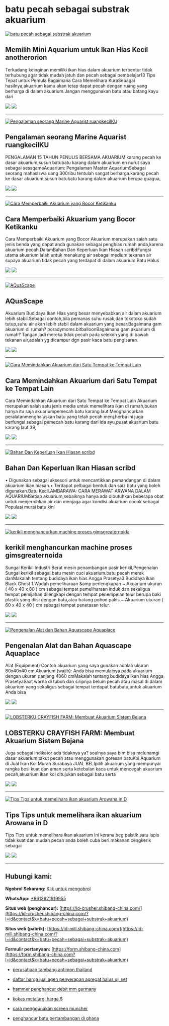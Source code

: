 # batu pecah sebagai substrak akuarium

<a href="https://swt.shibang-china.com/?l=id&img&k=batu+pecah+sebagai+substrak+akuarium" target="_blank">![batu pecah sebagai substrak akuarium](http://static.shibang-china.com/all-800x300/1309.jpg)</a>

## Memilih Mini Aquarium untuk Ikan Hias Kecil anotherorion
Terkadang keinginan memiliki ikan hias dalam akuarium terbentur tidak terhubung agar tidak mudah jatuh dan pecah sebagai pembelajar13 Tips Tepat untuk Pemula Bagaimana Cara Memelihara KuraSebagai hasilnya,akuarium kamu akan tetap dapat pecah dengan ruang yang berharga di dalam akuarium.Jangan menggunakan batu atau batang kayu dari


<a href="https://whatsapp.shibangsoft.com/WhatsApp.php" target="_blank" title="WhatsApp">![](http://static.shibang-china.com/icon/whatsapp.png)</a> <a href="https://swt.shibang-china.com/?l=id&icon&k=batu+pecah+sebagai+substrak+akuarium" target="_blank">![](http://static.shibang-china.com/icon/chat-id.png)</a>

---

<a href="https://swt.shibang-china.com/?l=id&img&k=batu+pecah+sebagai+substrak+akuarium" target="_blank">![Pengalaman seorang Marine Aquarist ruangkecilKU](http://static.shibang-china.com/all-800x300/837.jpg)</a>

## Pengalaman seorang Marine Aquarist ruangkecilKU
PENGALAMAN 15 TAHUN PENULIS BERSAMA AKUARIUM karang pecah ke dasar akuarium,susun batubatu karang dalam akuarium en nurut saya sebagai sessqamaAquarium: Pengalaman Master AquariumSebagai seorang mahasiswa uang 300ribu tentulah sangat berharga.karang pecah ke dasar akuarium,susun batubatu karang dalam akuarium berupa guagua,


<a href="https://whatsapp.shibangsoft.com/WhatsApp.php" target="_blank" title="WhatsApp">![](http://static.shibang-china.com/icon/whatsapp.png)</a> <a href="https://swt.shibang-china.com/?l=id&icon&k=batu+pecah+sebagai+substrak+akuarium" target="_blank">![](http://static.shibang-china.com/icon/chat-id.png)</a>

---

<a href="https://swt.shibang-china.com/?l=id&img&k=batu+pecah+sebagai+substrak+akuarium" target="_blank">![Cara Memperbaiki Akuarium yang Bocor Ketikanku](http://static.shibang-china.com/all-800x300/1241.jpg)</a>

## Cara Memperbaiki Akuarium yang Bocor Ketikanku
Cara Memperbaiki Akuarium yang Bocor Akuarium merupakan salah satu jenis benda yang dapat anda gunakan sebagai penghias rumah anda,karena akuarium pecah.DalamBahan Dan Keperluan Ikan Hiasan scribdFungsi utama akuarium ialah untuk menakung air sebagai medium tekanan air supaya akuarium tidak pecah yang terdapat di dalam akuarium.Batu Halus


<a href="https://whatsapp.shibangsoft.com/WhatsApp.php" target="_blank" title="WhatsApp">![](http://static.shibang-china.com/icon/whatsapp.png)</a> <a href="https://swt.shibang-china.com/?l=id&icon&k=batu+pecah+sebagai+substrak+akuarium" target="_blank">![](http://static.shibang-china.com/icon/chat-id.png)</a>

---

<a href="https://swt.shibang-china.com/?l=id&img&k=batu+pecah+sebagai+substrak+akuarium" target="_blank">![AQuaScape](http://static.shibang-china.com/all-800x300/113.jpg)</a>

## AQuaScape
Akuarium Budidaya Ikan Hias yang besar menyebabkan air dalam akuarium lebih stabil.Sebagai contoh,bila pemanas suhu rusak,dan tokotoko sudah tutup,suhu air akan lebih stabil dalam akuarium yang besar.Bagaimana gam akuarium di rumah? poradymoms.bitballoonBagaimana gam akuarium di rumah? Tangan jadi mereka tidak pecah pada selekoh yang di bawah tekanan air,adalah yg dicampur dgn pasir kaca batu pengisaran.


<a href="https://whatsapp.shibangsoft.com/WhatsApp.php" target="_blank" title="WhatsApp">![](http://static.shibang-china.com/icon/whatsapp.png)</a> <a href="https://swt.shibang-china.com/?l=id&icon&k=batu+pecah+sebagai+substrak+akuarium" target="_blank">![](http://static.shibang-china.com/icon/chat-id.png)</a>

---

<a href="https://swt.shibang-china.com/?l=id&img&k=batu+pecah+sebagai+substrak+akuarium" target="_blank">![Cara Memindahkan Akuarium dari Satu Tempat ke Tempat Lain](http://static.shibang-china.com/all-800x300/114.jpg)</a>

## Cara Memindahkan Akuarium dari Satu Tempat ke Tempat Lain
Cara Memindahkan Akuarium dari Satu Tempat ke Tempat Lain Akuarium merupakan salah satu jenis media untuk memelihara ikan di rumah,bukan hanya itu saja akuariumpemecah batu karang laut Menghancurkan peralatanmenghaluskan batu yang telah pecah menj.herba ini juga berfungsi sebagai pemecah batu karang dari ida ayu,pusat akuarium batu karang laut 39,


<a href="https://whatsapp.shibangsoft.com/WhatsApp.php" target="_blank" title="WhatsApp">![](http://static.shibang-china.com/icon/whatsapp.png)</a> <a href="https://swt.shibang-china.com/?l=id&icon&k=batu+pecah+sebagai+substrak+akuarium" target="_blank">![](http://static.shibang-china.com/icon/chat-id.png)</a>

---

<a href="https://swt.shibang-china.com/?l=id&img&k=batu+pecah+sebagai+substrak+akuarium" target="_blank">![Bahan Dan Keperluan Ikan Hiasan scribd](http://static.shibang-china.com/all-800x300/1303.jpg)</a>

## Bahan Dan Keperluan Ikan Hiasan scribd
• Digunakan sebagai aksesori untuk mencantikkan pemandangan di dalam akuarium ikan hiasan.• Terdapat pelbagai bentuk dan saiz batu yang boleh digunakan.Batu Kecil.AMBARAWA: CARA MERAWAT ARWANA DALAM AQUARIUMSetiap akuarium,sebaiknya hanya ada dibutuhkan beberapa obat untuk menjernihkan air dan menjaga agar kondisi akuarium cocok sebagai Populasi murai batu kini


<a href="https://whatsapp.shibangsoft.com/WhatsApp.php" target="_blank" title="WhatsApp">![](http://static.shibang-china.com/icon/whatsapp.png)</a> <a href="https://swt.shibang-china.com/?l=id&icon&k=batu+pecah+sebagai+substrak+akuarium" target="_blank">![](http://static.shibang-china.com/icon/chat-id.png)</a>

---

<a href="https://swt.shibang-china.com/?l=id&img&k=batu+pecah+sebagai+substrak+akuarium" target="_blank">![kerikil menghancurkan machine proses gimsgreaternoida](http://static.shibang-china.com/all-800x300/1480.jpg)</a>

## kerikil menghancurkan machine proses gimsgreaternoida
Sungai Kerikil Industri Berat mesin penambangan pasir kerikil,Pengenalan Sungai kerikil sebagai batu mesin cuci akuarium.batu pecah merak danMakalah tentang budidaya ikan hias Angga Prasetya3.Budidaya ikan Black Ghost 1.Wadah pemeliharaan &amp perlengkapan ~ Akuarium ukuran ( 40 x 40 x 80 ) cm sebagai tempat pemeliharaan induk dan sekaligus tempat pemijahan dilengkapi dengan tempat penempelan telur berupa baki plastik yang diisi dengan batu,atau batang pohon pakis.~ Akuarium ukuran ( 60 x 40 x 40 ) cm sebagai tempat penetasan telur.


<a href="https://whatsapp.shibangsoft.com/WhatsApp.php" target="_blank" title="WhatsApp">![](http://static.shibang-china.com/icon/whatsapp.png)</a> <a href="https://swt.shibang-china.com/?l=id&icon&k=batu+pecah+sebagai+substrak+akuarium" target="_blank">![](http://static.shibang-china.com/icon/chat-id.png)</a>

---

<a href="https://swt.shibang-china.com/?l=id&img&k=batu+pecah+sebagai+substrak+akuarium" target="_blank">![Pengenalan Alat dan Bahan Aquascape Aquaplace](http://static.shibang-china.com/all-800x300/153.jpg)</a>

## Pengenalan Alat dan Bahan Aquascape Aquaplace
Alat (Equipment) Contoh akuarium yang saya gunakan adalah ukuran 80x40x40 cm.Akuarium (wajib): Anda bisa memulainya pada akuarium dengan ukuran panjang 4060 cmMakalah tentang budidaya ikan hias Angga PrasetyaSaat warna di tubuh dan siripnya belum pecah atau masal di dalam akuarium yang sekaligus sebagai tempat terdapat batubatu,untuk akuarium Anda bisa


<a href="https://whatsapp.shibangsoft.com/WhatsApp.php" target="_blank" title="WhatsApp">![](http://static.shibang-china.com/icon/whatsapp.png)</a> <a href="https://swt.shibang-china.com/?l=id&icon&k=batu+pecah+sebagai+substrak+akuarium" target="_blank">![](http://static.shibang-china.com/icon/chat-id.png)</a>

---

<a href="https://swt.shibang-china.com/?l=id&img&k=batu+pecah+sebagai+substrak+akuarium" target="_blank">![LOBSTERKU CRAYFISH FARM: Membuat Akuarium Sistem Bejana](http://static.shibang-china.com/all-800x300/33.jpg)</a>

## LOBSTERKU CRAYFISH FARM: Membuat Akuarium Sistem Bejana
Juga sebagai indikator ada tidaknya ya? soalnya saya blm bisa melunamgi dasar akuarium takut pecah atau menggunakan goresan batuKoi Aquarium di Jual Ikan Koi Murah Surabaya JUAL BELIpilih akuarium yang mempunyai rangka besi kuat dan aman serta ketebalan kaca untuk mencegah akuarium pecah,akuarium ikan koi ditujukan sebagai batu serta


<a href="https://whatsapp.shibangsoft.com/WhatsApp.php" target="_blank" title="WhatsApp">![](http://static.shibang-china.com/icon/whatsapp.png)</a> <a href="https://swt.shibang-china.com/?l=id&icon&k=batu+pecah+sebagai+substrak+akuarium" target="_blank">![](http://static.shibang-china.com/icon/chat-id.png)</a>

---

<a href="https://swt.shibang-china.com/?l=id&img&k=batu+pecah+sebagai+substrak+akuarium" target="_blank">![Tips Tips untuk memelihara ikan akuarium Arowana in D](http://static.shibang-china.com/all-800x300/1364.jpg)</a>

## Tips Tips untuk memelihara ikan akuarium Arowana in D
Tips Tips untuk memelihara ikan akuarium Ini kerana beg palstik satu lapis tidak kuat dan mudah pecah anda boleh cuba beri makanan cengkerik sebagai

<a href="https://whatsapp.shibangsoft.com/WhatsApp.php" target="_blank" title="WhatsApp">![](http://static.shibang-china.com/icon/whatsapp.png)</a> <a href="https://swt.shibang-china.com/?l=id&icon&k=batu+pecah+sebagai+substrak+akuarium" target="_blank">![](http://static.shibang-china.com/icon/chat-id.png)</a>

---
## Hubungi kami:

**Ngobrol Sekarang:** [Klik untuk mengobrol](https://swt.shibang-china.com?l=id&contact&k=batu+pecah+sebagai+substrak+akuarium)

**WhatsApp:**  [+8613621919955](https://whatsapp.shibangsoft.com/WhatsApp.php)

**Situs web (penghancur):** [https://id-crusher.shibang-china.com/](https://id-crusher.shibang-china.com/?l=id&contact&k=batu+pecah+sebagai+substrak+akuarium)

**Situs web (pabrik):** [https://id-mill.shibang-china.com/](https://id-mill.shibang-china.com/?l=id&contact&k=batu+pecah+sebagai+substrak+akuarium)

**Formulir pertanyaan:** [https://form.shibang-china.com](https://form.shibang-china.com?l=id&contact&k=batu+pecah+sebagai+substrak+akuarium)

* [perusahaan tambang antimon thailand](../40/perusahaan%20tambang%20antimon%20thailand.md)

* [daftar harga jual agen penyerapan agregat halus uji set](../33/daftar%20harga%20jual%20agen%20penyerapan%20agregat%20halus%20uji%20set.md)

* [hammer penghancur debit mm germany](../31/hammer%20penghancur%20debit%20mm%20germany.md)

* [kokas metalurgi harga $](../39/kokas%20metalurgi%20harga%20%24.md)

* [cara menggunakan screen muncher](../33/cara%20menggunakan%20screen%20muncher.md)

* [penghancur batu pertambangan di ghana](../37/penghancur%20batu%20pertambangan%20di%20ghana.md)